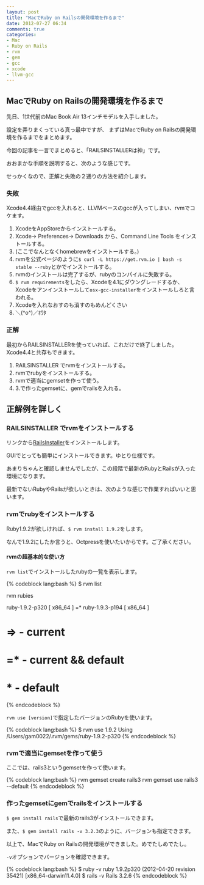 ```yaml
---
layout: post
title: "MacでRuby on Railsの開発環境を作るまで"
date: 2012-07-27 06:34
comments: true
categories: 
- Mac
- Ruby on Rails
- rvm
- gem
- gcc
- xcode
- llvm-gcc
---
```


## MacでRuby on Railsの開発環境を作るまで

先日、1世代前のMac Book Air 13インチモデルを入手しました。

設定を弄りまくっている真っ最中ですが、
まずはMacでRuby on Railsの開発環境を作るまでをまとめます。

今回の記事を一言でまとめると、「RAILSINSTALLERは神」です。

おおまかな手順を説明すると、次のような感じです。

せっかくなので、正解と失敗の２通りの方法を紹介します。

### 失敗

Xcode4.4経由でgccを入れると、LLVMベースのgccが入ってしまい、rvmでコケます。

1. XcodeをAppStoreからインストールする。
2. Xcode-> Preferences-> Downloads から、Command Line Tools をインストールする。
3. (ここでなんとなくhomebrewをインストールする。)
4. rvmを公式ページのように`$ curl -L https://get.rvm.io | bash -s stable --ruby`とかでインストールする。
5. rvmのインストールは完了するが、rubyのコンパイルに失敗する。
6. `$ rvm requirements`をしたら、Xcodeを4.1にダウングレードするか、Xcodeをアンインストールして`osx-gcc-installer`をインストールしろと言われる。
7. Xcodeを入れなおすのも消すのもめんどくさい
8. ＼(&#94;o&#94;)／ｵﾜﾀ

### 正解

最初からRAILSINSTALLERを使っていれば、これだけで終了しました。Xcode4.4と共存もできます。

1. RAILSINSTALLER でrvmをインストールする。
2. rvmでrubyをインストールする。
3. rvmで適当にgemsetを作って使う。
4. 3.で作ったgemsetに、gemでrailsを入れる。


## 正解例を詳しく

### RAILSINSTALLER でrvmをインストールする

リンクから[RailsInstaller](http://railsinstaller.org/#osx)をインストールします。

GUIでとっても簡単にインストールできます。ゆとり仕様です。

あまりちゃんと確認しませんでしたが、この段階で最新のRubyとRailsが入った環境になります。

最新でないRubyやRailsが欲しいときは、次のような感じで作業すればいいと思います。

### rvmでrubyをインストールする

Ruby1.9.2が欲しければ、`$ rvm install 1.9.2`をします。

なんで1.9.2にしたか言うと、Octpressを使いたいからです。ご了承ください。

#### rvmの超基本的な使い方

`rvm list`でインストールしたrubyの一覧を表示します。

{% codeblock lang:bash %}
$ rvm list

rvm rubies

ruby-1.9.2-p320 [ x86_64 ]
=* ruby-1.9.3-p194 [ x86_64 ]

# => - current
# =* - current && default
#  * - default
{% endcodeblock %}

`rvm use [version]`で指定したバージョンのRubyを使います。

{% codeblock lang:bash %}
$ rvm use 1.9.2
Using /Users/gam0022/.rvm/gems/ruby-1.9.2-p320
{% endcodeblock %}

### rvmで適当にgemsetを作って使う

ここでは、rails3というgemsetを作って使います。

{% codeblock lang:bash %}
rvm gemset create rails3
rvm gemset use rails3 --default
{% endcodeblock %}

### 作ったgemsetにgemでrailsをインストールする

`$ gem install rails`で最新のrails3がインストールできます。

また、`$ gem install rails -v 3.2.3`のように、バージョンも指定できます。

以上で、MacでRuby on Railsの開発環境ができました。めでたしめでたし。

`-v`オプションでバージョンを確認できます。

{% codeblock lang:bash %}
$ ruby -v
ruby 1.9.2p320 (2012-04-20 revision 35421) [x86_64-darwin11.4.0]
$ rails -v
Rails 3.2.6
{% endcodeblock %}
